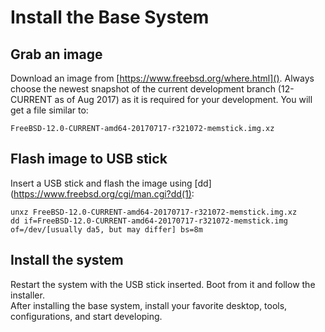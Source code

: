 # Install the Base System

## Grab an image
Download an image from [https://www.freebsd.org/where.html](). Always choose the newest snapshot of the current development branch (12-CURRENT as of Aug 2017) as it is required for your development. You will get a file similar to:
```
FreeBSD-12.0-CURRENT-amd64-20170717-r321072-memstick.img.xz
```

## Flash image to USB stick

Insert a USB stick and flash the image using [dd](https://www.freebsd.org/cgi/man.cgi?dd(1):
```
unxz FreeBSD-12.0-CURRENT-amd64-20170717-r321072-memstick.img.xz
dd if=FreeBSD-12.0-CURRENT-amd64-20170717-r321072-memstick.img of=/dev/[usually da5, but may differ] bs=8m
```

## Install the system

Restart the system with the USB stick inserted. Boot from it and follow the installer.  
After installing the base system, install your favorite desktop, tools, configurations, and start developing.
